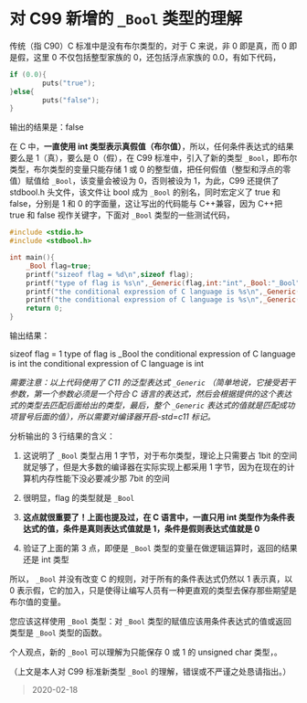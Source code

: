 # 对 C99 新增的 `_Bool` 类型的理解

传统（指 C90）C 标准中是没有布尔类型的，对于 C 来说，非 0 即是真，而 0 即是假，这里 0 不仅包括整型家族的 0，还包括浮点家族的 0.0，有如下代码，

```c
if (0.0){
        puts("true");
}else{
        puts("false");
}
```

输出的结果是：false

在 C 中，**一直使用 int 类型表示真假值（布尔值）**，所以，任何条件表达式的结果要么是 1（真），要么是 0（假），在 C99 标准中，引入了新的类型 `_Bool`，即布尔类型，布尔类型的变量只能存储 1 或 0 的整型值，把任何假值（整型和浮点的零值）赋值给 `_Bool`，该变量会被设为 0，否则被设为 1，为此，C99 还提供了 stdbool.h 头文件，该文件让 bool 成为 `_Bool` 的别名，同时宏定义了 true 和 false，分别是 1 和 0 的字面量，这让写出的代码能与 C++兼容，因为 C++把 true 和 false 视作关键字，下面对 `_Bool` 类型的一些测试代码，

```c
#include <stdio.h>
#include <stdbool.h>

int main(){
    _Bool flag=true;
    printf("sizeof flag = %d\n",sizeof flag);
    printf("type of flag is %s\n",_Generic(flag,int:"int",_Bool:"_Bool",default:"default"));
    printf("the conditional expression of C language is %s\n",_Generic(2>3,int:"int",_Bool:"_Bool",default:"default"));
    printf("the conditional expression of C language is %s\n",_Generic(flag==false,int:"int",_Bool:"_Bool",default:"default"));
    return 0;
}
```

输出结果：

sizeof flag = 1
type of flag is \_Bool
the conditional expression of C language is int
the conditional expression of C language is int

_需要注意：以上代码使用了 C11 的泛型表达式 `_Generic` （简单地说，它接受若干参数，第一个参数必须是一个符合 C 语言的表达式，然后会根据提供的这个表达式的类型去匹配后面给出的类型，最后，整个 `_Generic` 表达式的值就是匹配成功项冒号后面的值），所以需要对编译器开启-std=c11 标记。_

分析输出的 3 行结果的含义：

1. 这说明了 `_Bool` 类型占用 1 字节，对于布尔类型，理论上只需要占 1bit 的空间就足够了，但是大多数的编译器在实际实现上都采用 1 字节，因为在现在的计算机内存性能下没必要减少那 7bit 的空间

2. 很明显，flag 的类型就是 `_Bool`

3. **这点就很重要了！上面也提及过，在 C 语言中，一直只用 int 类型作为条件表达式的值，条件是真则表达式值就是 1，条件是假则表达式值就是 0**

4. 验证了上面的第 3 点，即便是 `_Bool` 类型的变量在做逻辑运算时，返回的结果还是 int 类型

所以， `_Bool` 并没有改变 C 的规则，对于所有的条件表达式仍然以 1 表示真，以 0 表示假，它的加入，只是使得让编写人员有一种更直观的类型去保存那些期望是布尔值的变量。

您应该这样使用 `_Bool` 类型：对 `_Bool` 类型的赋值应该用条件表达式的值或返回类型是 `_Bool` 类型的函数。

个人观点，新的 `_Bool` 可以理解为只能保存 0 或 1 的 unsigned char 类型，。

（上文是本人对 C99 标准新类型 `_Bool` 的理解，错误或不严谨之处恳请指出。）

> 2020-02-18
